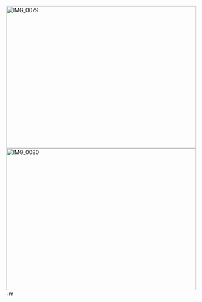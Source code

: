 <a href="http://www.flickr.com/photos/fogus/2114378105/" title="IMG_0079 by fogus, on Flickr"><img src="http://farm3.static.flickr.com/2363/2114378105_6ec7b0d9a3.jpg" width="500" height="375" alt="IMG_0079" /></a><br/>
<a href="http://www.flickr.com/photos/fogus/2115156724/" title="IMG_0080 by fogus, on Flickr"><img src="http://farm3.static.flickr.com/2166/2115156724_12c54266f4.jpg" width="500" height="375" alt="IMG_0080" /></a>
-m